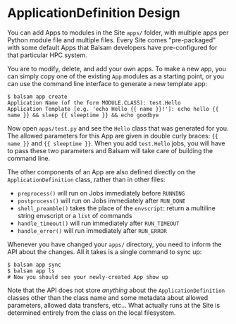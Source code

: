 # ApplicationDefinition Design

You can add Apps to modules in the Site `apps/` folder, with multiple apps per Python module file and multiple files.
Every Site comes "pre-packaged" with some default Apps that Balsam developers have pre-configured for that particular HPC system.

You are to modify, delete, and add your own apps.  To make a new app, you can simply copy one of the existing `App` modules as a 
starting point, or you can use the command line interface to generate a new template app:

```
$ balsam app create
Application Name (of the form MODULE.CLASS): test.Hello
Application Template [e.g. 'echo Hello {{ name }}!']: echo hello {{ name }} && sleep {{ sleeptime }} && echo goodbye
```

Now open `apps/test.py` and see the `Hello` class that was generated for you.  The allowed parameters for this App are given in 
double curly braces: `{{ name }}` and `{{ sleeptime }}`.  When you add `test.Hello` jobs, you will have to pass these two parameters 
and Balsam will take care of building the command line.  

The other components of an App are also defined directly on the `ApplicationDefinition` class, rather than in other files:

- `preprocess()` will run on Jobs immediately before `RUNNING`
- `postprocess()` will run on Jobs immediately after `RUN_DONE`
- `shell_preamble()` takes the place of the `envscript`: return a multiline string envscript or a `list` of commands
- `handle_timeout()` will run immediately after `RUN_TIMEOUT`
- `handle_error()` will run immediately after `RUN_ERROR`

Whenever you have changed your `apps/` directory, you need to inform the API about the changes.  All it takes is a single command
to sync up:
```
$ balsam app sync
$ balsam app ls
# Now you should see your newly-created App show up
```

Note that the API does not store *anything* about the `ApplicationDefinition` classes other than the class name and some metadata
about allowed parameters, allowed data transfers, etc...  What actually runs at the Site is determined entirely from the class
on the local filesystem.